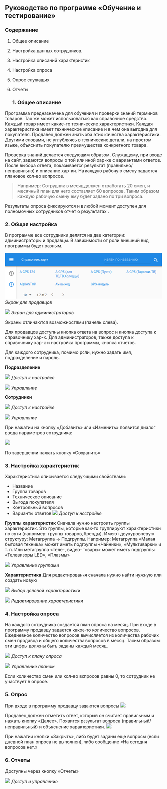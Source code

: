 ## Руководство по программе «Обучение и тестирование» 

### Содержание

1. Общее описание
2. Настройка данных сотрудников.
3. Настройка описаний характеристик 
4. Настройка опроса
5. Опрос служащих
6. Отчеты

    ### 1. Общее описание
Программа предназначена для обучения и проверки знаний терминов товаров. Так же может использоваться как справочное средство. Каждый товар имеет какие-то технические характеристики. Каждая характеристика имеет техническое описание и в чем она выгодна для покупателя. Продавец должен знать оба этих качества характеристики. Другими словами, не углубляясь в технические детали, на простом языке, объяснить покупателю преимущества конкретного товара. 

Проверка знаний делается следующим образом. Служащему, при входе на сайт, задаются вопросы о той или иной хар-ке с вариантами ответов. После выбора ответа, показывается результат (правильно/неправильно) и описание хар-ки. На каждую рабочую смену задается плановое кол-во вопросов. 

>Например: Сотрудник в месяц должен отработать 20 смен, и месячный план для него составляет 60 вопросов. Таким образом каждую рабочую смену ему будет задано по три вопроса.

	
Результаты опроса фиксируются и в любой момент доступен для полномочных сотрудников отчет о результатах .

### 2. Общая настройка

В программе все сотрудники делятся на две категории: администраторы и продавцы. В зависимости от роли внешний вид программы будет разным.

![](https://github.com/cherepakhin/teach-doc/blob/master/guide/guide_html_1e0ee4b82c773733.png)
*Экран для продавцов*

![](https://github.com/cherepakhin/teach-doc/blob/master/guide_html_eb4ee8828799f79a.png)
*Экран для администраторов*

Экраны отличаются возможностями (панель слева).

Для продавцов доступны кнопка ответа на вопрос и кнопка доступа к справочнику хар-к.
Для администраторов, также  доступа к справочнику хар-к и настройка программы, кнопка отчетов.

Для каждого сотрудника, помимо роли, нужно задать имя, подразделение и пароль. 

**Подразделение**

![](https://github.com/cherepakhin/teach-doc/blob/master/guide_html_c73ed25277a4d688.png)
*Доступ к настройке*

![](https://github.com/cherepakhin/teach-doc/blob/master/guide_html_fba1e56412be36a8.png)
*Управление*

**Сотрудники**

![](https://github.com/cherepakhin/teach-doc/blob/master/guide_html_d4da9a6de4fef6a3.png)
*Доступ к настройке*

![](https://github.com/cherepakhin/teach-doc/blob/master/guide_html_e555a5b0e5dae4eb.png)
*Управление*

При нажатии на кнопку «Добавить» или «Изменить» появится диалог ввода параметров сотрудника:

![](https://github.com/cherepakhin/teach-doc/blob/master/guide_html_a5baa4822c097ad5.png)

По завершении нажать кнопку «Сохранить»

### 3. Настройка характеристик
Характеристика описывается следующими свойствами:
- Название
- Группа товаров
- Техническое описание
- Выгода покупателя
- Контрольный вопросов
- Варианты ответов
![](https://github.com/cherepakhin/teach-doc/blob/master/guide_html_8524d79379096799.png)
*Доступ к настройке*

**Группы характеристик**
Сначала нужно настроить группы характеристик. Это группы, которые как-то группируют характеристики по сути (например: группы товаров, бренды). Имеют двухуровневую структуру: Метагруппа → Подгруппы. Например: Метагруппа «Малая бытовая техника» может иметь подгруппы «Чайники», «Мультиварки» и т. п. Или метагруппа «Теле-, видео- товары» может иметь подгруппы «Телевизоры LED», «Плазмы»

![](https://github.com/cherepakhin/teach-doc/blob/master/guide_html_204006b5562fc96a.png)
*Управление группами*

**Характеристика**
Для редактирования сначала нужно найти нужную или создать новую

![](https://github.com/cherepakhin/teach-doc/blob/master/guide_html_580254befa0ce442.png)
*Выбор целевой характеристики*

![](https://github.com/cherepakhin/teach-doc/blob/master/guide_html_9a453c835893c727.png)
*Редактирование характеристики*

### 4. Настройка опроса

На каждого сотрудника создается план опроса на месяц. При входе в программу продавцу задается какое-то количество вопросов. Ежедневное количество вопросов вычисляется из количества рабочих смен продавца и общего количества вопросов в месяц. Таким образом эти цифры должны быть заданы каждый месяц.

![](https://github.com/cherepakhin/teach-doc/blob/masterguide_html_c28aa2b87a191523.png)
*Доступ к плану опроса*

![](https://github.com/cherepakhin/teach-doc/blob/guide_html_5a7a37f5159354a.png)
*Управление планом*

Если количество смен или кол-во вопросов равны 0, то сотрудник не участвует в опросе.

### 5. Опрос
При входе в программу продавцу задаются вопросы
![](https://github.com/cherepakhin/teach-doc/blob/guide_html_76b1757433e12b91.png)


Продавец должен отметить ответ, который он считает правильным и нажать кнопку «Далее». Появится результат вопроса (правильный/неправильный) и объяснение характеристики.
![](https://github.com/cherepakhin/teach-doc/blob/guide_html_2bb9663f7ab5a2db.png)

При нажатии кнопки «Закрыть», либо будет заданы еще вопросы (если дневной план опроса не выполнен), либо сообщение «На сегодня вопросов нет.»

### 6. Отчеты
Доступны через кнопку «Отчеты»

![](https://github.com/cherepakhin/teach-doc/blob/guide_html_2e28a76485a21c89.png)
*Доступ и управление*
